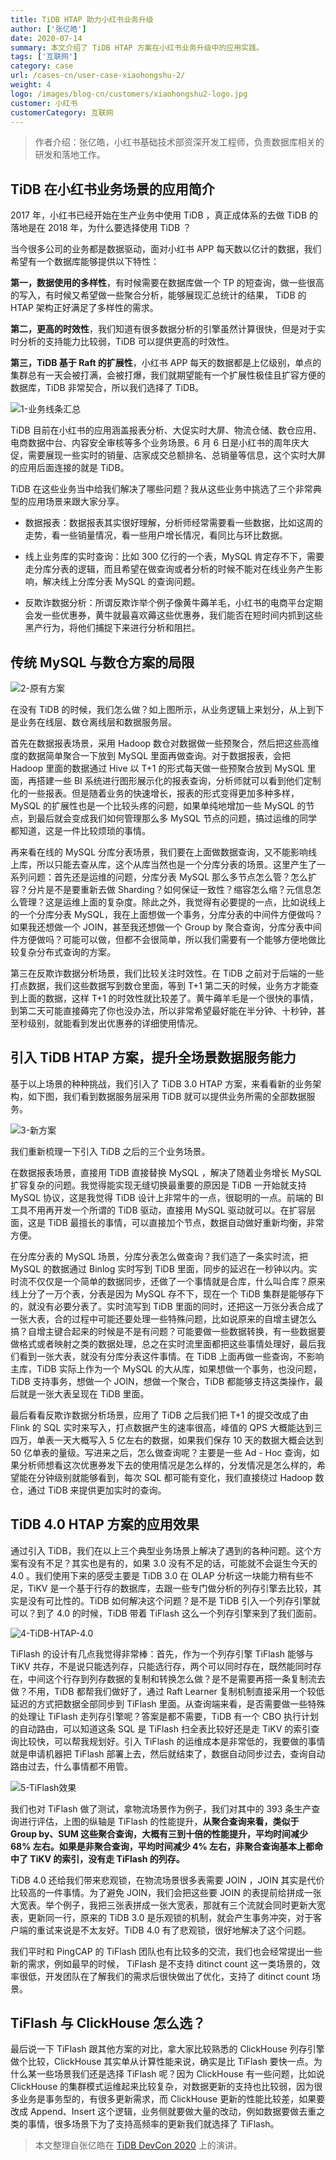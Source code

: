 ```yaml
---
title: TiDB HTAP 助力小红书业务升级
author: ['张亿皓']
date: 2020-07-14
summary: 本文介绍了 TiDB HTAP 方案在小红书业务升级中的应用实践。
tags: ['互联网']
category: case
url: /cases-cn/user-case-xiaohongshu-2/
weight: 4
logo: /images/blog-cn/customers/xiaohongshu2-logo.jpg
customer: 小红书
customerCategory: 互联网
---
```


>作者介绍：张亿皓，小红书基础技术部资深开发工程师，负责数据库相关的研发和落地工作。

## TiDB 在小红书业务场景的应用简介

2017 年，小红书已经开始在生产业务中使用 TiDB ，真正成体系的去做 TiDB 的落地是在 2018 年，为什么要选择使用 TiDB ？

当今很多公司的业务都是数据驱动，面对小红书 APP 每天数以亿计的数据，我们希望有一个数据库能够提供以下特性：

**第一，数据使用的多样性**，有时候需要在数据库做一个 TP 的短查询，做一些很高的写入，有时候又希望做一些聚合分析，能够展现汇总统计的结果， TiDB 的 HTAP 架构正好满足了多样性的需求。

**第二，更高的时效性**，我们知道有很多数据分析的引擎虽然计算很快，但是对于实时分析的支持能力比较弱，TiDB 可以提供更高的时效性。

**第三，TiDB 基于 Raft 的扩展性**，小红书 APP 每天的数据都是上亿级别，单点的集群总有一天会被打满，会被打爆，我们就期望能有一个扩展性极佳且扩容方便的数据库，TiDB 非常契合，所以我们选择了 TiDB。

![1-业务线条汇总](https://download.pingcap.com/images/blog/user-case-xiaohongshu-2/1-业务线条汇总.jpg)

TiDB 目前在小红书的应用涵盖报表分析、大促实时大屏、物流仓储、数仓应用、电商数据中台、内容安全审核等多个业务场景。6 月 6 日是小红书的周年庆大促，需要展现一些实时的销量、店家成交总额排名、总销量等信息，这个实时大屏的应用后面连接的就是 TiDB。

TiDB 在这些业务当中给我们解决了哪些问题？我从这些业务中挑选了三个非常典型的应用场景来跟大家分享。

- 数据报表：数据报表其实很好理解，分析师经常需要看一些数据，比如这周的走势，看一些销量情况，看一些用户增长情况，看同比与环比数据。

- 线上业务库的实时查询：比如 300 亿行的一个表，MySQL 肯定存不下，需要走分库分表的逻辑，而且希望在做查询或者分析的时候不能对在线业务产生影响，解决线上分库分表 MySQL 的查询问题。

- 反欺诈数据分析：所谓反欺诈举个例子像黄牛薅羊毛，小红书的电商平台定期会发一些优惠券，黄牛就最喜欢薅这些优惠券，我们能否在短时间内抓到这些黑产行为，将他们捕捉下来进行分析和阻拦。

## 传统 MySQL 与数仓方案的局限

![2-原有方案](https://download.pingcap.com/images/blog/user-case-xiaohongshu-2/2-原有方案.jpg)

在没有 TiDB 的时候，我们怎么做？如上图所示，从业务逻辑上来划分，从上到下是业务在线层、数仓离线层和数据服务层。

首先在数据报表场景，采用 Hadoop 数仓对数据做一些预聚合，然后把这些高维度的数据简单聚合一下放到 MySQL 里面再做查询。对于数据报表，会把 Hadoop 里面的数据通过 Hive 以 T+1 的形式每天做一些预聚合放到 MySQL 里面，再搭建一些 BI 系统进行图形展示化的报表查询，分析师就可以看到他们定制化的一些报表。但是随着业务的快速增长，报表的形式变得更加多种多样，MySQL 的扩展性也是一个比较头疼的问题，如果单纯地增加一些 MySQL 的节点，到最后就会变成我们如何管理那么多 MySQL 节点的问题，搞过运维的同学都知道，这是一件比较烦琐的事情。

再来看在线的 MySQL 分库分表场景，我们要在上面做数据查询，又不能影响线上库，所以只能去查从库，这个从库当然也是一个分库分表的场景。这里产生了一系列问题：首先还是运维的问题，分库分表 MySQL 那么多节点怎么管？怎么扩容？分片是不是要重新去做 Sharding？如何保证一致性？缩容怎么缩？元信息怎么管理？这是运维上面的复杂度。除此之外，我觉得有必要提的一点，比如说线上的一个分库分表 MySQL，我在上面想做一个事务，分库分表的中间件方便做吗？如果我还想做一个 JOIN，甚至我还想做一个 Group by 聚合查询，分库分表中间件方便做吗？可能可以做，但都不会很简单，所以我们需要有一个能够方便地做比较复杂分布式查询的方案。

第三在反欺诈数据分析场景，我们比较关注时效性。在 TiDB 之前对于后端的一些打点数据，我们这些数据写到数仓里面，等到 T+1 第二天的时候，业务方才能查到上面的数据，这样 T+1 的时效性就比较差了。黄牛薅羊毛是一个很快的事情，到第二天可能直接薅完了你也没办法，所以非常希望最好能在半分钟、十秒钟，甚至秒级别，就能看到发出优惠券的详细使用情况。

## 引入 TiDB HTAP 方案，提升全场景数据服务能力

基于以上场景的种种挑战，我们引入了 TiDB 3.0 HTAP 方案，来看看新的业务架构，如下图，我们看到数据服务层采用 TiDB 就可以提供业务所需的全部数据服务。

![3-新方案](https://download.pingcap.com/images/blog/user-case-xiaohongshu-2/3-新方案.jpg)

我们重新梳理一下引入 TiDB 之后的三个业务场景。

在数据报表场景，直接用 TiDB 直接替换 MySQL ，解决了随着业务增长 MySQL 扩容复杂的问题。我觉得能实现无缝切换最重要的原因是 TiDB 一开始就支持 MySQL 协议，这是我觉得 TiDB 设计上非常牛的一点，很聪明的一点。前端的 BI 工具不用再开发一个所谓的 TiDB 驱动，直接用 MySQL 驱动就可以。在扩容层面，这是 TiDB 最擅长的事情，可以直接加个节点，数据自动做好重新均衡，非常方便。

在分库分表的 MySQL 场景，分库分表怎么做查询？我们造了一条实时流，把 MySQL 的数据通过 Binlog 实时写到 TiDB 里面，同步的延迟在一秒钟以内。实时流不仅仅是一个简单的数据同步，还做了一个事情就是合库，什么叫合库？原来线上分了一万个表，分表是因为 MySQL 存不下，现在一个 TiDB 集群是能够存下的，就没有必要分表了。实时流写到 TiDB 里面的同时，还把这一万张分表合成了一张大表，合的过程中可能还要处理一些特殊问题，比如说原来的自增主键怎么搞？自增主键合起来的时候是不是有问题？可能要做一些数据转换，有一些数据要做格式或者映射之类的数据处理，总之在实时流里面都把这些事情处理好，最后我们看到一张大表，就没有分库分表这件事情。在 TiDB 上面再做一些查询，不影响主库，TiDB 实际上作为一个 MySQL 的大从库，如果想做一个事务，也没问题，TiDB 支持事务，想做一个 JOIN，想做一个聚合，TiDB 都能够支持这类操作，最后就是一张大表呈现在 TiDB 里面。

最后看看反欺诈数据分析场景，应用了 TiDB 之后我们把 T+1 的提交改成了由 Flink 的 SQL 实时来写入，打点数据产生的速率很高，峰值的 QPS 大概能达到三四万，单表一天大概写入 5 亿左右的数据，如果我们保存 10 天的数据大概会达到 50 亿单表的量级。写进来之后，怎么做查询呢？主要是一些 Ad - Hoc 查询，如果分析师想看这次优惠券发下去的使用情况是怎么样的，分发情况是怎么样的，希望能在分钟级别就能够看到，每次 SQL 都可能有变化，我们直接绕过 Hadoop 数仓，通过 TiDB 来提供更加实时的查询。

## TiDB 4.0 HTAP 方案的应用效果

通过引入 TiDB，我们在以上三个典型业务场景上解决了遇到的各种问题。这个方案有没有不足？其实也是有的，如果 3.0 没有不足的话，可能就不会诞生今天的 4.0 。我们使用下来的感受主要是 TiDB 3.0 在 OLAP 分析这一块能力稍有些不足，TiKV 是一个基于行存的数据库，去跟一些专门做分析的列存引擎去比较，其实是没有可比性的。TiDB 如何解决这个问题？是不是 TiDB 引入一个列存引擎就可以？到了 4.0 的时候，TiDB 带着 TiFlash 这么一个列存引擎来到了我们面前。

![4-TiDB-HTAP-4.0](https://download.pingcap.com/images/blog/user-case-xiaohongshu-2/4-TiDB-HTAP-4.0.jpg)

TiFlash 的设计有几点我觉得非常棒：首先，作为一个列存引擎 TiFlash 能够与 TiKV 共存，不是说只能选列存，只能选行存，两个可以同时存在，既然能同时存在，中间这个行存到列存数据的复制和转换怎么做？是不是需要再搭一条复制流去做？不用，TiDB 都帮我们做好了，通过 Raft Learner 复制机制直接采用一个较低延迟的方式把数据全部同步到 TiFlash 里面。从查询端来看，是否需要做一些特殊的处理让 TiFlash 走列存引擎呢？答案是都不需要，TiDB 有一个 CBO 执行计划的自动路由，可以知道这条 SQL 是 TiFlash 扫全表比较好还是走 TiKV 的索引查询比较快，可以帮我规划好。引入 TiFlash 的运维成本是非常低的，我要做的事情就是申请机器把 TiFlash 部署上去，然后就结束了，数据自动同步过去，查询自动路由过去，什么事情都不用管。

![5-TiFlash效果](https://download.pingcap.com/images/blog/user-case-xiaohongshu-2/5-TiFlash效果.jpg)

我们也对 TiFlash 做了测试，拿物流场景作为例子，我们对其中的 393 条生产查询进行评估，上图的纵轴是 TiFlash 的性能提升，**从聚合查询来看，类似于 Group by、SUM 这些聚合查询，大概有三到十倍的性能提升，平均时间减少 68% 左右。如果是非聚合查询，平均时间减少 4% 左右，非聚合查询基本上都命中了 TiKV 的索引，没有走 TiFlash 的列存。**

TiDB  4.0 还给我们带来悲观锁，在物流场景很多表需要 JOIN ，JOIN 其实是代价比较高的一件事情。为了避免 JOIN，我们会把这些要 JOIN 的表提前给拼成一张大宽表。举个例子，我把三张表拼成一张大宽表，那就有三个流就会同时更新大宽表，更新同一行，原来的 TiDB 3.0 是乐观锁的机制，就会产生事务冲突，对于客户端的重试来说是不太友好。TiDB  4.0 有了悲观锁，很好地解决了这个问题。

我们平时和 PingCAP 的 TiFlash 团队也有比较多的交流，我们也会经常提出一些新的需求，例如最早的时候， TiFlash 是不支持 ditinct count 这一类场景的，效率很低，开发团队在了解我们的需求后很快做出了优化，支持了 ditinct count 场景。

## TiFlash 与 ClickHouse 怎么选？

最后说一下 TiFlash 跟其他方案的对比，拿大家比较熟悉的 ClickHouse 列存引擎做个比较，ClickHouse 其实单从计算性能来说，确实是比 TiFlash 要快一点。为什么某一些场景我们还是选择 TiFlash 呢？因为 ClickHouse 有一些问题，比如说 ClickHouse 的集群模式运维起来比较复杂，对数据更新的支持也比较弱，因为很多业务是事务型的，有很多更新需求，而 ClickHouse 更新的性能比较差，如果要改成 Append、Insert 这个逻辑，业务侧就要做大量的改动，例如数据要做去重之类的事情，很多场景下为了支持高频率的更新我们就选择了 TiFlash。

>本文整理自张亿皓在 [TiDB DevCon 2020](https://pingcap.com/community-cn/devcon2020/) 上的演讲。
